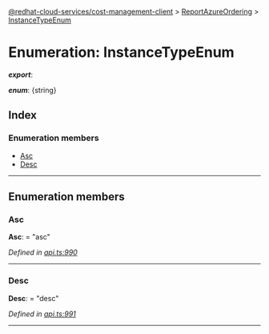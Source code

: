 [@redhat-cloud-services/cost-management-client](../README.md) > [ReportAzureOrdering](../modules/reportazureordering.md) > [InstanceTypeEnum](../enums/reportazureordering.instancetypeenum.md)

# Enumeration: InstanceTypeEnum

*__export__*: 

*__enum__*: {string}

## Index

### Enumeration members

* [Asc](reportazureordering.instancetypeenum.md#asc)
* [Desc](reportazureordering.instancetypeenum.md#desc)

---

## Enumeration members

<a id="asc"></a>

###  Asc

**Asc**:  = "asc"

*Defined in [api.ts:990](https://github.com/RedHatInsights/javascript-clients/blob/master/packages/cost-management/api.ts#L990)*

___
<a id="desc"></a>

###  Desc

**Desc**:  = "desc"

*Defined in [api.ts:991](https://github.com/RedHatInsights/javascript-clients/blob/master/packages/cost-management/api.ts#L991)*

___

